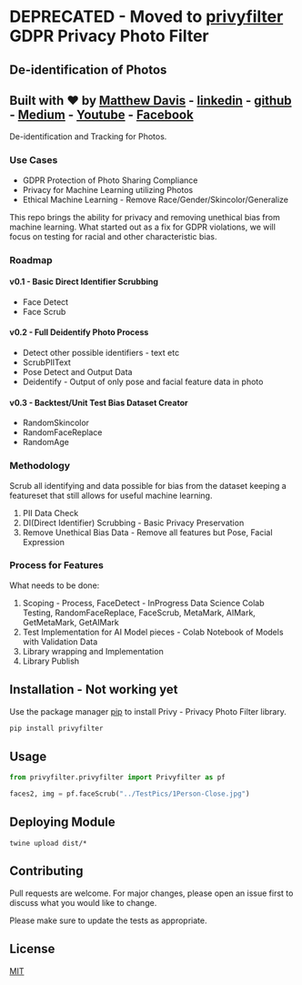 # DEPRECATED - Moved to [privyfilter](https://github.com/Deamoner/privyfilter) GDPR Privacy Photo Filter
## De-identification of Photos
## Built with :heart: by [Matthew Davis](https://www.linkedin.com/in/tech-lead-matt-davis/) - [linkedin](https://www.linkedin.com/in/tech-lead-matt-davis/) - [github](https://github.com/Deamoner) - [Medium](https://medium.com/@mdavis_71283) - [Youtube](https://www.youtube.com/channel/UCJNZxBqs8ElqouPqAkZLlqg) - [Facebook](https://www.facebook.com/matthewjamesdavis/)
De-identification and Tracking for Photos.

### Use Cases
- GDPR Protection of Photo Sharing Compliance
- Privacy for Machine Learning utilizing Photos
- Ethical Machine Learning - Remove Race/Gender/Skincolor/Generalize

This repo brings the ability for privacy and removing unethical bias from machine learning.
What started out as a fix for GDPR violations, we will focus on testing for racial and other characteristic bias.


### Roadmap

#### v0.1 - Basic Direct Identifier Scrubbing

- Face Detect
- Face Scrub

#### v0.2 - Full Deidentify Photo Process

- Detect other possible identifiers - text etc
- ScrubPIIText
- Pose Detect and Output Data
- Deidentify - Output of only pose and facial feature data in photo

#### v0.3 - Backtest/Unit Test Bias Dataset Creator

- RandomSkincolor
- RandomFaceReplace
- RandomAge


### Methodology

Scrub all identifying and data possible for bias from the dataset keeping a featureset that still allows for useful machine learning.

1. PII Data Check
2. DI(Direct Identifier) Scrubbing - Basic Privacy Preservation
3. Remove Unethical Bias Data - Remove all features but Pose, Facial Expression


### Process for Features

What needs to be done:
1. Scoping - Process, FaceDetect - InProgress Data Science Colab Testing, RandomFaceReplace, FaceScrub, MetaMark, AIMark, GetMetaMark, GetAIMark
2. Test Implementation for AI Model pieces - Colab Notebook of Models with Validation Data
3. Library wrapping and Implementation
4. Library Publish



## Installation - Not working yet

Use the package manager [pip](https://pip.pypa.io/en/stable/) to install Privy - Privacy Photo Filter library.

```bash
pip install privyfilter
```

## Usage

```python
from privyfilter.privyfilter import Privyfilter as pf

faces2, img = pf.faceScrub("../TestPics/1Person-Close.jpg")

```

## Deploying Module

```
twine upload dist/*
```

## Contributing
Pull requests are welcome. For major changes, please open an issue first to discuss what you would like to change.

Please make sure to update the tests as appropriate.

## License
[MIT](https://choosealicense.com/licenses/mit/)
